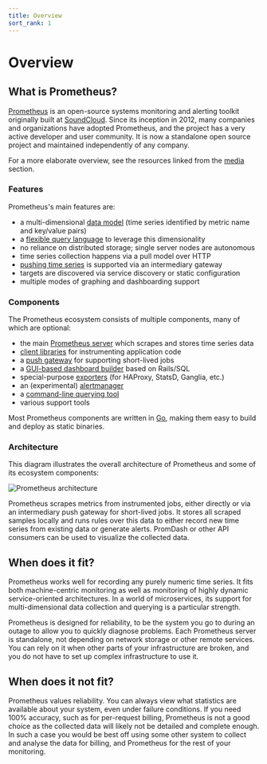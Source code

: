 ```yaml
---
title: Overview
sort_rank: 1
---
```


# Overview

## What is Prometheus?

[Prometheus](https://github.com/prometheus) is an open-source systems
monitoring and alerting toolkit originally built at
[SoundCloud](http://soundcloud.com). Since its inception in 2012, many
companies and organizations have adopted Prometheus, and the project has a very
active developer and user community. It is now a standalone open source project
and maintained independently of any company.

For a more elaborate overview, see the resources linked from the
[media](/docs/introduction/media/) section.

### Features

Prometheus's main features are:

* a multi-dimensional [data model](/docs/concepts/data_model/) (time series identified by metric name and key/value pairs)
* a [flexible query language](/docs/querying/basics/)
  to leverage this dimensionality
* no reliance on distributed storage; single server nodes are autonomous
* time series collection happens via a pull model over HTTP
* [pushing time series](/docs/instrumenting/pushing/) is supported via an intermediary gateway
* targets are discovered via service discovery or static configuration
* multiple modes of graphing and dashboarding support

### Components

The Prometheus ecosystem consists of multiple components, many of which are
optional:

* the main [Prometheus server](https://github.com/prometheus/prometheus) which scrapes and stores time series data
* [client libraries](/docs/instrumenting/clientlibs/) for instrumenting application code
* a [push gateway](https://github.com/prometheus/pushgateway) for supporting short-lived jobs
* a [GUI-based dashboard builder](/docs/visualization/promdash/) based on Rails/SQL
* special-purpose [exporters](/docs/instrumenting/exporters/) (for HAProxy, StatsD, Ganglia, etc.)
* an (experimental) [alertmanager](https://github.com/prometheus/alertmanager)
* a [command-line querying tool](https://github.com/prometheus/prometheus_cli)
* various support tools

Most Prometheus components are written in [Go](https://golang.org/), making
them easy to build and deploy as static binaries.

### Architecture

This diagram illustrates the overall architecture of Prometheus and some of
its ecosystem components:

![Prometheus architecture](/assets/architecture.svg)

Prometheus scrapes metrics from instrumented jobs, either directly or via an
intermediary push gateway for short-lived jobs. It stores all scraped samples
locally and runs rules over this data to either record new time series from
existing data or generate alerts. PromDash or other API consumers can be used
to visualize the collected data.

## When does it fit?

Prometheus works well for recording any purely numeric time series. It fits
both machine-centric monitoring as well as monitoring of highly dynamic
service-oriented architectures. In a world of microservices, its support for
multi-dimensional data collection and querying is a particular strength.

Prometheus is designed for reliability, to be the system you go to
during an outage to allow you to quickly diagnose problems. Each Prometheus
server is standalone, not depending on network storage or other remote services.
You can rely on it when other parts of your infrastructure are broken, and
you do not have to set up complex infrastructure to use it.

## When does it not fit?

Prometheus values reliability. You can always view what statistics are
available about your system, even under failure conditions. If you need 100%
accuracy, such as for per-request billing, Prometheus is not a good choice as
the collected data will likely not be detailed and complete enough. In such a
case you would be best off using some other system to collect and analyse the
data for billing, and Prometheus for the rest of your monitoring.
